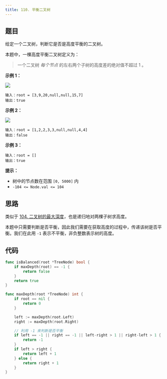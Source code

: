 ```yaml
---
title: 110. 平衡二叉树
---
```


## 题目

给定一个二叉树，判断它是否是高度平衡的二叉树。

本题中，一棵高度平衡二叉树定义为：

> 一个二叉树 _每个节点_ 的左右两个子树的高度差的绝对值不超过 1 。

**示例 1：**

![](https://assets.leetcode.com/uploads/2020/10/06/balance_1.jpg)

```
输入：root = [3,9,20,null,null,15,7]
输出：true
```

**示例 2：**

![](https://assets.leetcode.com/uploads/2020/10/06/balance_2.jpg)

```
输入：root = [1,2,2,3,3,null,null,4,4]
输出：false
```

**示例 3：**

```
输入：root = []
输出：true
```

**提示：**

- 树中的节点数在范围 `[0, 5000]` 内
- `-104 <= Node.val <= 104`

## 思路

类似于 [104. 二叉树的最大深度](./0104.maximum-depth-of-binary-tree)，也是递归地对两棵子树求高度。

本题中只需要判断是否平衡，因此我们需要在获取高度的过程中，传递该树是否平衡。我们在此用 `-1` 表示不平衡，非负整数表示树的高度。

## 代码

```go
func isBalanced(root *TreeNode) bool {
	if maxDepth(root) == -1 {
		return false
	}
	return true
}

func maxDepth(root *TreeNode) int {
	if root == nil {
		return 0
	}

	left := maxDepth(root.Left)
	right := maxDepth(root.Right)

	// 利用 -1 来判断是否平衡
	if left == -1 || right == -1 || left-right > 1 || right-left > 1 {
		return -1
	}
	if left > right {
		return left + 1
	} else {
		return right + 1
	}
}
```
